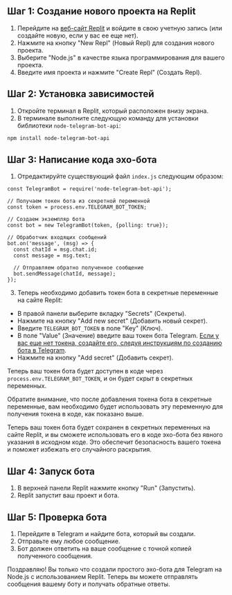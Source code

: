 ## Шаг 1: Создание нового проекта на Replit

1. Перейдите на [веб-сайт Replit](https://replit.com/) и войдите в свою учетную запись (или создайте новую, если у вас ее еще нет).
2. Нажмите на кнопку "New Repl" (Новый Repl) для создания нового проекта.
3. Выберите "Node.js" в качестве языка программирования для вашего проекта.
4. Введите имя проекта и нажмите "Create Repl" (Создать Repl).

## Шаг 2: Установка зависимостей

1. Откройте терминал в Replit, который расположен внизу экрана.
2. В терминале выполните следующую команду для установки библиотеки `node-telegram-bot-api`:

```bash
npm install node-telegram-bot-api
```
## Шаг 3: Написание кода эхо-бота

1. Отредактируйте существующий файл `index.js` следующим образом:

```node
const TelegramBot = require('node-telegram-bot-api');

// Получаем токен бота из секретной переменной
const token = process.env.TELEGRAM_BOT_TOKEN;

// Создаем экземпляр бота
const bot = new TelegramBot(token, {polling: true});

// Обработчик входящих сообщений
bot.on('message', (msg) => {
  const chatId = msg.chat.id;
  const message = msg.text;

  // Отправляем обратно полученное сообщение
  bot.sendMessage(chatId, message);
});
```
3. Теперь необходимо добавить токен бота в секретные переменные на сайте Replit:
- В правой панели выберите вкладку "Secrets" (Секреты).
- Нажмите на кнопку "Add new secret" (Добавить новый секрет).
- Введите `TELEGRAM_BOT_TOKEN` в поле "Key" (Ключ).
- В поле "Value" (Значение) введите ваш токен бота Telegram. [Если у вас еще нет токена, создайте его, следуя инструкциям по созданию бота в Telegram](TelegramBotCreating.md).
- Нажмите на кнопку "Add secret" (Добавить секрет).

Теперь ваш токен бота будет доступен в коде через `process.env.TELEGRAM_BOT_TOKEN`, и он будет скрыт в секретных переменных.

Обратите внимание, что после добавления токена бота в секретные переменные, вам необходимо будет использовать эту переменную для получения токена в коде, как показано выше.

Теперь ваш токен бота будет сохранен в секретных переменных на сайте Replit, и вы сможете использовать его в коде эхо-бота без явного указания в исходном коде. Это обеспечит безопасность вашего токена и поможет избежать его случайного раскрытия.

## Шаг 4: Запуск бота
1. В верхней панели Replit нажмите кнопку "Run" (Запустить).
2. Replit запустит ваш проект и бота.

## Шаг 5: Проверка бота
1. Перейдите в Telegram и найдите бота, который вы создали.
2. Отправьте ему любое сообщение.
3. Бот должен ответить на ваше сообщение с точной копией полученного сообщения.

Поздравляю! Вы только что создали простого эхо-бота для Telegram на Node.js с использованием Replit. Теперь вы можете отправлять сообщения вашему боту и получать обратные ответы.
